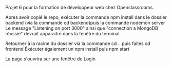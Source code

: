 Projet 6 pour la formation de développeur web chez Openclassrooms.

Apres avoir copié le repo, exécuter la commande npm install dans le dossier backend (via la commande cd backend)puis la commande nodemon server
Le message "Listening on port 3000" ainsi que "connection a MongoDB réussie" devrait apparaitre dans la fenêtre du terminal

Retourner à la racine du dossier via la commande cd .. puis faites cd frontend
Éxécuter également un npm install puis npm start

La page s'ouvrira sur une fenêtre de Login
